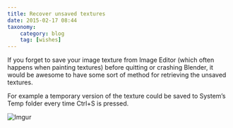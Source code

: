 ```yaml
---
title: Recover unsaved textures
date: 2015-02-17 08:44
taxonomy:
    category: blog
    tag: [wishes]
---
```

If you forget to save your image texture from Image Editor (which often happens when painting textures) before quitting or crashing Blender, it would be awesome to have some sort of method for retrieving the unsaved textures.

For example a temporary version of the texture could be saved to System’s Temp folder every time Ctrl+S is pressed.

![Imgur](http://i.imgur.com/nmKJcAr.png)
